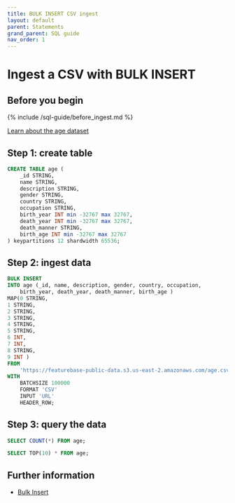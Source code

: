 ```yaml
---
title: BULK INSERT CSV ingest
layout: default
parent: Statements
grand_parent: SQL guide
nav_order: 1
---
```


# Ingest a CSV with BULK INSERT


## Before you begin
{% include /sql-guide/before_ingest.md %}

[Learn about the age dataset](https://www.kaggle.com/datasets/imoore/age-dataset?resource=download)

## Step 1: create table

```sql
CREATE TABLE age (
    _id STRING,
    name STRING,
    description STRING,
    gender STRING,
    country STRING,
    occupation STRING,
    birth_year INT min -32767 max 32767,
    death_year INT min -32767 max 32767,
    death_manner STRING,
    birth_age INT min -32767 max 32767
) keypartitions 12 shardwidth 65536;
```

## Step 2: ingest data

```sql
BULK INSERT
INTO age (_id, name, description, gender, country, occupation,
    birth_year, death_year, death_manner, birth_age )
MAP(0 STRING,
1 STRING,
2 STRING,
3 STRING,
4 STRING,
5 STRING,
6 INT,
7 INT,
8 STRING,
9 INT )
FROM
    'https://featurebase-public-data.s3.us-east-2.amazonaws.com/age.csv'
WITH
    BATCHSIZE 100000
    FORMAT 'CSV'
    INPUT 'URL'
    HEADER_ROW;
```

## Step 3: query the data

```sql
SELECT COUNT(*) FROM age;
```
```sql
SELECT TOP(10) * FROM age;
```

## Further information

* [Bulk Insert](/docs/sql-guide/sql-bulk-insert)

